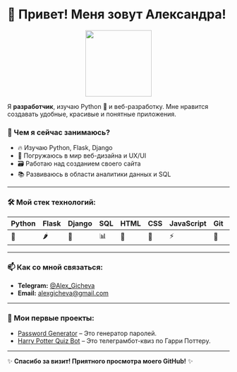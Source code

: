 # 👋 Привет! Меня зовут Александра!

<p align="center">
  <img src="https://media.giphy.com/media/hvRJCLFzcasrR4ia7z/giphy.gif" width="150">
</p>

Я **разработчик**, изучаю Python 🐍 и веб-разработку. Мне нравится создавать удобные, красивые и понятные приложения.

### 🚀 Чем я сейчас занимаюсь?

* 🔥 Изучаю Python, Flask, Django
* 🎨 Погружаюсь в мир веб-дизайна и UX/UI
* 🗃️ Работаю над созданием своего сайта
* 📚 Развиваюсь в области аналитики данных и SQL

---

### 🛠️ Мой стек технологий:

| Python | Flask | Django | SQL | HTML | CSS | JavaScript | Git | Flet |
| ------ | ----- | ------ | --- | ---- | --- | ---------- | --- | ---- |
| 🐍     | 🌶️   | 🚀     | 📊  | 📜   | 🎨 | ⚡        | 🌳  | 🎛️ |

---

### 📫 Как со мной связаться:

* **Telegram:** [@Alex_Gicheva](https://t.me/@Alex_Gicheva)
* **Email:** [alexgicheva@gmail.com](mailto:alexgicheva@gmail.com)

---

### 🌟 Мои первые проекты:

* [Password Generator](https://github.com/SkriptSparrow/PasswordGenerator) – Это генератор паролей.
* [Harry Potter Quiz Bot](https://github.com/SkriptSparrow/HarryPotterQuizBot) – Это телеграмбот-квиз по Гарри Поттеру.

---

✨ **Спасибо за визит! Приятного просмотра моего GitHub!** ✨
